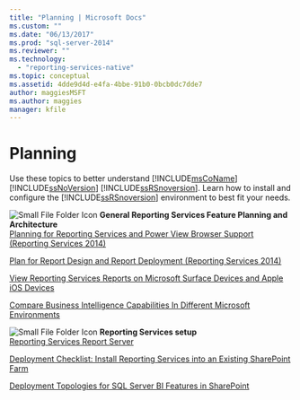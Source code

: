 ```yaml
---
title: "Planning | Microsoft Docs"
ms.custom: ""
ms.date: "06/13/2017"
ms.prod: "sql-server-2014"
ms.reviewer: ""
ms.technology: 
  - "reporting-services-native"
ms.topic: conceptual
ms.assetid: 4dde9d4d-e4fa-4bbe-91b0-0bcb0dc7dde7
author: maggiesMSFT
ms.author: maggies
manager: kfile
---
```

# Planning
  Use these topics to better understand [!INCLUDE[msCoName](../includes/msconame-md.md)] [!INCLUDE[ssNoVersion](../includes/ssnoversion-md.md)] [!INCLUDE[ssRSnoversion](../includes/ssrsnoversion-md.md)]. Learn how to install and configure the [!INCLUDE[ssRSnoversion](../includes/ssrsnoversion-md.md)] environment to best fit your needs.  
  
 ![Small File Folder Icon](../../2014/integration-services/media/filefolder-small.gif "Small File Folder Icon") **General Reporting Services Feature Planning and Architecture**  
 [Planning for Reporting Services and Power View Browser Support &#40;Reporting Services 2014&#41;](../../2014/reporting-services/browser-support-for-reporting-services-and-power-view.md)  
  
 [Plan for Report Design and Report Deployment &#40;Reporting Services 2014&#41;](plan-for-report-design-and-report-deployment-reporting-services.md)  
  
 [View Reporting Services Reports on Microsoft Surface Devices and  Apple iOS Devices](../../2014/reporting-services/view-reporting-services-reports-surface-ios-devices.md)  
  
 [Compare Business Intelligence Capabilities In Different Microsoft Environments](../../2014/reporting-services/compare-business-intelligence-capabilities-in-different-microsoft-environments.md)  
  
 ![Small File Folder Icon](../../2014/integration-services/media/filefolder-small.gif "Small File Folder Icon") **Reporting Services setup**  
 [Reporting Services Report Server](../../2014/reporting-services/reporting-services-report-server.md)  
  
 [Deployment Checklist: Install Reporting Services into an Existing SharePoint Farm](../../2014/sql-server/install/deployment-checklist-install-reporting-services-existing-sharepoint-farm.md)  
  
 [Deployment Topologies for SQL Server BI Features in SharePoint](../sql-server/install/deployment-topologies-for-sql-server-bi-features-in-sharepoint.md)    
  
  
